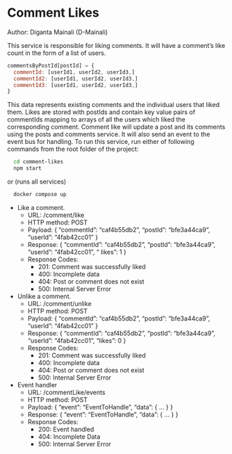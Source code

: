 # Comment Likes #

Author: Diganta Mainali (D-Mainali)

This service is responsible for liking comments. 
It will have a comment’s like count in the form of a list of users.
```js
commentsByPostId[postId] = {
  commentId: [userId1, userId2, userId3,] 
  commentId2: [userId1, userId2, userId3,] 
  commentId3: [userId1, userId2, userId3,] 
}
```
This data represents existing comments and the individual  users that liked them. Likes are stored with postIds and contain key value pairs of commentIds mapping to arrays of all the users which liked the corresponding comment.
Comment like will update a post and its comments using the posts and comments service. It will also send an event to the event bus for handling.
To run this service, run either of following commands from the root folder of the project:
```sh
  cd comment-likes
  npm start
```
or (runs all services)
```sh
  docker compose up
```
- Like a comment.
  - URL: /comment/like
  - HTTP method: POST
  - Payload: { “commentId”: “caf4b55db2”,  “postId”: “bfe3a44ca9”, “userId”: “4fab42cc01” }
  - Response: {  “commentId”: “caf4b55db2”, “postId”: “bfe3a44ca9”, “userId”: “4fab42cc01”, “ likes”: 1 }
  - Response Codes:
    - 201: Comment was successfully liked
    - 400: Incomplete data
    - 404: Post or comment does not exist
    - 500: Internal Server Error
- Unlike a comment.
  - URL: /comment/unlike
  - HTTP method: POST
  - Payload: { “commentId”: “caf4b55db2”, “postId”: “bfe3a44ca9”,  “userId”: “4fab42cc01” }
  - Response: { “commentId”: “caf4b55db2”, “postId”: “bfe3a44ca9”, “userId”: “4fab42cc01”, “likes”: 0 }
  - Response Codes:
    - 201: Comment was successfully liked
    - 400: Incomplete data
    - 404: Post or comment does not exist
    - 500: Internal Server Error
- Event handler
  - URL: /commentLike/events
  - HTTP method: POST
  - Payload: { “event”: “EventToHandle”, “data”: { … } }
  - Response: { “event”: “EventToHandle”, “data”: { ... } }
  - Response Codes:
    - 200: Event handled
    - 404: Incomplete Data
    - 500: Internal Server Error
